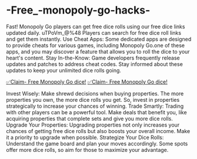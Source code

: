 # -Free_-monopoly-go-hacks-
Fast! Monopoly Go players can get free dice rolls using our free dice links updated daily. uTPoVm_@%48 Players can search for free dice roll links and get them instantly.
Use Cheat Apps: Some dedicated apps are designed to provide cheats for various games, including Monopoly Go.one of these apps, and you may discover a feature that allows you to roll the dice to your heart's content. Stay In-the-Know: Game developers frequently release updates and patches to address cheat codes. Stay informed about these updates to keep your unlimited dice rolls going.

[✅Claim- Free Monopoly Go dice!](https://affiluno.com/monopoly1/)
[✅Claim- Free Monopoly Go dice!](https://affiluno.com/monopoly1/)

Invest Wisely: Make shrewd decisions when buying properties. The more properties you own, the more dice rolls you get. So, invest in properties strategically to increase your chances of winning. Trade Smartly: Trading with other players can be a powerful tool. Make deals that benefit you, like acquiring properties that complete sets and give you more dice rolls. Upgrade Your Properties: Upgrading properties not only increases your chances of getting free dice rolls but also boosts your overall income. Make it a priority to upgrade when possible. Strategize Your Dice Rolls: Understand the game board and plan your moves accordingly. Some spots offer more dice rolls, so aim for those to maximize your advantage.
